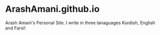 # ArashAmani.github.io
Arash Amani's Personal Site. I write in three lanaguages Kurdish, English and Farsi!

